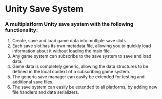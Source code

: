 # Unity Save System
### A multiplatform Unity save system with the following functionality:
1. Create, save and load game data into multiple save slots.
2. Each save slot has its own metadata file, allowing you to quickly load information about it without loading the main file.
3. Any game system can subscribe to the save system to save and load data.
4. Game data is completely generic, allowing the data structures to be defined in the local context of a subscribing game system.
5. The generic save manager can easily be extended for testing and additional save files.
6. The save system can easily be extended to all platforms, by adding new file handlers and data serializers.
